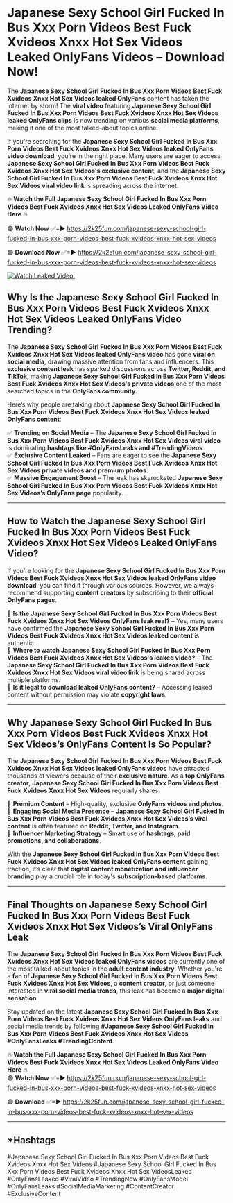 # Japanese Sexy School Girl Fucked In Bus Xxx Porn Videos Best Fuck Xvideos Xnxx Hot Sex Videos Leaked OnlyFans Videos – Download Now!

The **Japanese Sexy School Girl Fucked In Bus Xxx Porn Videos Best Fuck Xvideos Xnxx Hot Sex Videos leaked OnlyFans** content has taken the internet by storm! The **viral video** featuring **Japanese Sexy School Girl Fucked In Bus Xxx Porn Videos Best Fuck Xvideos Xnxx Hot Sex Videos leaked OnlyFans clips** is now trending on various **social media platforms**, making it one of the most talked-about topics online.  

If you're searching for the **Japanese Sexy School Girl Fucked In Bus Xxx Porn Videos Best Fuck Xvideos Xnxx Hot Sex Videos leaked OnlyFans video download**, you’re in the right place. Many users are eager to access **Japanese Sexy School Girl Fucked In Bus Xxx Porn Videos Best Fuck Xvideos Xnxx Hot Sex Videos's exclusive content**, and the **Japanese Sexy School Girl Fucked In Bus Xxx Porn Videos Best Fuck Xvideos Xnxx Hot Sex Videos viral video link** is spreading across the internet.  

🔥 **Watch the Full Japanese Sexy School Girl Fucked In Bus Xxx Porn Videos Best Fuck Xvideos Xnxx Hot Sex Videos Leaked OnlyFans Video Here** 🔥  

🟢 **Watch Now** ✅=► https://2k25fun.com/japanese-sexy-school-girl-fucked-in-bus-xxx-porn-videos-best-fuck-xvideos-xnxx-hot-sex-videos

🟢 **Download Now** ✅=► https://2k25fun.com/japanese-sexy-school-girl-fucked-in-bus-xxx-porn-videos-best-fuck-xvideos-xnxx-hot-sex-videos

[![Watch Leaked Video.](https://miro.medium.com/v2/resize:fit:828/format:webp/1*cilzJN44JGOrTw9NJCrNHA.gif "Watch Leaked Video")](https://2k25fun.com/japanese-sexy-school-girl-fucked-in-bus-xxx-porn-videos-best-fuck-xvideos-xnxx-hot-sex-videos)

## **Why Is the Japanese Sexy School Girl Fucked In Bus Xxx Porn Videos Best Fuck Xvideos Xnxx Hot Sex Videos Leaked OnlyFans Video Trending?**  

The **Japanese Sexy School Girl Fucked In Bus Xxx Porn Videos Best Fuck Xvideos Xnxx Hot Sex Videos leaked OnlyFans video** has gone **viral on social media**, drawing massive attention from fans and influencers. This **exclusive content leak** has sparked discussions across **Twitter, Reddit, and TikTok**, making **Japanese Sexy School Girl Fucked In Bus Xxx Porn Videos Best Fuck Xvideos Xnxx Hot Sex Videos's private videos** one of the most searched topics in the **OnlyFans community**.  

Here’s why people are talking about **Japanese Sexy School Girl Fucked In Bus Xxx Porn Videos Best Fuck Xvideos Xnxx Hot Sex Videos leaked OnlyFans content**:  

✅ **Trending on Social Media** – The **Japanese Sexy School Girl Fucked In Bus Xxx Porn Videos Best Fuck Xvideos Xnxx Hot Sex Videos viral video** is dominating **hashtags like #OnlyFansLeaks and #TrendingVideos**.  
✅ **Exclusive Content Leaked** – Fans are eager to see the **Japanese Sexy School Girl Fucked In Bus Xxx Porn Videos Best Fuck Xvideos Xnxx Hot Sex Videos private videos and premium photos**.  
✅ **Massive Engagement Boost** – The leak has skyrocketed **Japanese Sexy School Girl Fucked In Bus Xxx Porn Videos Best Fuck Xvideos Xnxx Hot Sex Videos’s OnlyFans page** popularity.  

---

## **How to Watch the Japanese Sexy School Girl Fucked In Bus Xxx Porn Videos Best Fuck Xvideos Xnxx Hot Sex Videos Leaked OnlyFans Video?**  

If you're looking for the **Japanese Sexy School Girl Fucked In Bus Xxx Porn Videos Best Fuck Xvideos Xnxx Hot Sex Videos leaked OnlyFans video download**, you can find it through various sources. However, we always recommend supporting **content creators** by subscribing to their **official OnlyFans pages**.  

🔹 **Is the Japanese Sexy School Girl Fucked In Bus Xxx Porn Videos Best Fuck Xvideos Xnxx Hot Sex Videos OnlyFans leak real?** – Yes, many users have confirmed the **Japanese Sexy School Girl Fucked In Bus Xxx Porn Videos Best Fuck Xvideos Xnxx Hot Sex Videos leaked content** is authentic.  
🔹 **Where to watch Japanese Sexy School Girl Fucked In Bus Xxx Porn Videos Best Fuck Xvideos Xnxx Hot Sex Videos's leaked video?** – The **Japanese Sexy School Girl Fucked In Bus Xxx Porn Videos Best Fuck Xvideos Xnxx Hot Sex Videos viral video link** is being shared across multiple platforms.  
🔹 **Is it legal to download leaked OnlyFans content?** – Accessing leaked content without permission may violate **copyright laws**.  

---

## **Why Japanese Sexy School Girl Fucked In Bus Xxx Porn Videos Best Fuck Xvideos Xnxx Hot Sex Videos’s OnlyFans Content Is So Popular?**  

The **Japanese Sexy School Girl Fucked In Bus Xxx Porn Videos Best Fuck Xvideos Xnxx Hot Sex Videos leaked OnlyFans videos** have attracted thousands of viewers because of their **exclusive nature**. As a **top OnlyFans creator**, **Japanese Sexy School Girl Fucked In Bus Xxx Porn Videos Best Fuck Xvideos Xnxx Hot Sex Videos** regularly shares:  

📌 **Premium Content** – High-quality, exclusive **OnlyFans videos and photos**.  
📌 **Engaging Social Media Presence** – **Japanese Sexy School Girl Fucked In Bus Xxx Porn Videos Best Fuck Xvideos Xnxx Hot Sex Videos’s viral content** is often featured on **Reddit, Twitter, and Instagram**.  
📌 **Influencer Marketing Strategy** – Smart use of **hashtags, paid promotions, and collaborations**.  

With the **Japanese Sexy School Girl Fucked In Bus Xxx Porn Videos Best Fuck Xvideos Xnxx Hot Sex Videos leaked OnlyFans content** gaining traction, it’s clear that **digital content monetization and influencer branding** play a crucial role in today's **subscription-based platforms**.  

---

## **Final Thoughts on Japanese Sexy School Girl Fucked In Bus Xxx Porn Videos Best Fuck Xvideos Xnxx Hot Sex Videos’s Viral OnlyFans Leak**  

The **Japanese Sexy School Girl Fucked In Bus Xxx Porn Videos Best Fuck Xvideos Xnxx Hot Sex Videos leaked OnlyFans videos** are currently one of the most talked-about topics in the **adult content industry**. Whether you're a **fan of Japanese Sexy School Girl Fucked In Bus Xxx Porn Videos Best Fuck Xvideos Xnxx Hot Sex Videos**, a **content creator**, or just someone interested in **viral social media trends**, this leak has become a **major digital sensation**.  

Stay updated on the latest **Japanese Sexy School Girl Fucked In Bus Xxx Porn Videos Best Fuck Xvideos Xnxx Hot Sex Videos OnlyFans leaks** and social media trends by following **#Japanese Sexy School Girl Fucked In Bus Xxx Porn Videos Best Fuck Xvideos Xnxx Hot Sex Videos #OnlyFansLeaks #TrendingContent**.  

🔥 **Watch the Full Japanese Sexy School Girl Fucked In Bus Xxx Porn Videos Best Fuck Xvideos Xnxx Hot Sex Videos Leaked OnlyFans Video Here** 🔥  
🟢 **Watch Now** ✅=► https://2k25fun.com/japanese-sexy-school-girl-fucked-in-bus-xxx-porn-videos-best-fuck-xvideos-xnxx-hot-sex-videos

🟢 **Download** ✅=► https://2k25fun.com/japanese-sexy-school-girl-fucked-in-bus-xxx-porn-videos-best-fuck-xvideos-xnxx-hot-sex-videos

---

## *Hashtags
#Japanese Sexy School Girl Fucked In Bus Xxx Porn Videos Best Fuck Xvideos Xnxx Hot Sex Videos #Japanese Sexy School Girl Fucked In Bus Xxx Porn Videos Best Fuck Xvideos Xnxx Hot Sex VideosLeaked #OnlyFansLeaked #ViralVideo #TrendingNow #OnlyFansModel #OnlyFansLeaks #SocialMediaMarketing #ContentCreator #ExclusiveContent  